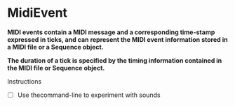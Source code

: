 # MidiEvent

__MIDI events contain a MIDI message and a corresponding time-stamp expressed in ticks, 
and can represent the MIDI event information stored in a MIDI file or a Sequence object.__

__The duration of a tick is specified by the timing information contained 
in the MIDI file or Sequence object.__

Instructions
- [ ] Use thecommand-line to experiment with sounds
